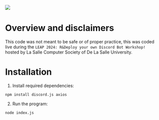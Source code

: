 <img src='https://img.shields.io/badge/DLSU-ORGLIFE-100000?style=for-the-badge&logoColor=white&labelColor=00703C&color=333333'/> <img alt='' src='https://img.shields.io/badge/DLSU-CCS-100000?style=for-the-badge&logo=&logoColor=white&labelColor=00703C&color=333333'/> <img alt='' src='https://img.shields.io/badge/LSCS-RND-100000?style=for-the-badge&logo=&logoColor=white&labelColor=01087D&color=001DCB'/>

# Overview and disclaimers
This code was not meant to be safe or of proper practice, this was coded live during the `LEAP 2024: R&Deploy your own Discord Bot Workshop!` hosted by La Salle Computer Society of De La Salle University.

# Installation

1. Install required dependencies:
```
npm install discord.js axios
```

2. Run the program:
```
node index.js
```
